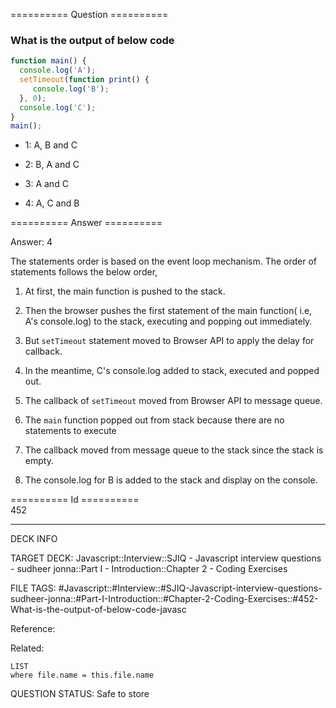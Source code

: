 ========== Question ==========  

### What is the output of below code

```javascript
function main() {
  console.log('A');
  setTimeout(function print() {
     console.log('B');
  }, 0);
  console.log('C');
}
main();
```

- 1: A, B and C

- 2: B, A and C

- 3: A and C

- 4: A, C and B  

========== Answer ==========  

Answer: 4

The statements order is based on the event loop mechanism. The order of
statements follows the below order,

1. At first, the main function is pushed to the stack.

2. Then the browser pushes the first statement of the main function( i.e, A's
    console.log) to the stack, executing and popping out immediately.

3. But `setTimeout` statement moved to Browser API to apply the delay for
    callback.

4. In the meantime, C's console.log added to stack, executed and popped out.

5. The callback of `setTimeout` moved from Browser API to message queue.

6. The `main` function popped out from stack because there are no statements to
    execute

7. The callback moved from message queue to the stack since the stack is empty.

8. The console.log for B is added to the stack and display on the console.

========== Id ==========  
452

---

DECK INFO

TARGET DECK: Javascript::Interview::SJIQ - Javascript interview questions - sudheer jonna::Part I - Introduction::Chapter 2 - Coding Exercises

FILE TAGS: #Javascript::#Interview::#SJIQ-Javascript-interview-questions-sudheer-jonna::#Part-I-Introduction::#Chapter-2-Coding-Exercises::#452-What-is-the-output-of-below-code-javasc

Reference:

Related:

```dataview
LIST
where file.name = this.file.name
```

QUESTION STATUS: Safe to store

